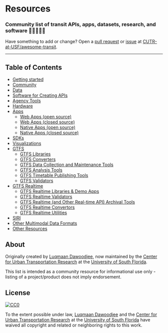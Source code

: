 # Resources

### Community list of transit APIs, apps, datasets, research, and software :bus::star2::train::star2::steam_locomotive:

Have something to add or change? Open a [pull request](https://github.com/CUTR-at-USF/awesome-transit/pulls) or [issue](https://github.com/CUTR-at-USF/awesome-transit/issues) at [CUTR-at-USF/awesome-transit](https://github.com/CUTR-at-USF/awesome-transit).

------------------------------

## Table of Contents

- [Getting started](getting-started)
- [Community](community)
- [Data](data)
- [Software for Creating APIs](software-for-creating-apis)
- [Agency Tools](agency-tools)
- [Hardware](hardware)
- [Apps](apps)
    - [Web Apps (open source)](apps/#web-apps-open-source)
    - [Web Apps (closed source)](apps/#web-apps-closed-source)
    - [Native Apps (open source)](apps/#native-apps-open-source)
    - [Native Apps (closed source)](apps/#native-apps-closed-source)
- [SDKs](sdks)
- [Visualizations](visualizations)
- [GTFS](gtfs)
    - [GTFS Libraries](gtfs/#gtfs-libraries)
    - [GTFS Converters](gtfs/#gtfs-converters)
    - [GTFS Data Collection and Maintenance Tools](gtfs/#gtfs-data-collection-and-maintenance-tools)
    - [GTFS Analysis Tools](gtfs/#gtfs-analysis-tools)
    - [GTFS Timetable Publishing Tools](gtfs/#gtfs-timetable-publishing-tools)
    - [GTFS Validators](gtfs/#gtfs-validators)
- [GTFS Realtime](gtfs-realtime)
    - [GTFS Realtime Libraries & Demo Apps](gtfs-realtime/#gtfs-realtime-libraries--demo-apps)
    - [GTFS Realtime Validators](gtfs-realtime/#gtfs-realtime-validators)
    - [GTFS Realtime (and Other Real-time API) Archival Tools](gtfs-realtime/#gtfs-realtime-and-other-real-time-api-archival-tools)
    - [GTFS Realtime Convertors](gtfs-realtime/#gtfs-realtime-convertors)
    - [GTFS Realtime Utilities](gtfs-realtime/#gtfs-realtime-utilities)
- [SIRI](siri)
- [Other Multimodal Data Formats](multimodal)
- [Other Resources](other)

## About

Originally created by [Luqmaan Dawoodjee](https://github.com/luqmaan), now maintained by the [Center for Urban Transportation Research](https://www.cutr.usf.edu/) at the [University of South Florida](http://www.usf.edu/).

This list is intended as a community resource for informational use only - listing of a project/product does not imply endorsement.

## License

[![CC0](http://i.creativecommons.org/p/zero/1.0/88x31.png)](http://creativecommons.org/publicdomain/zero/1.0/)

To the extent possible under law, [Luqmaan Dawoodjee](https://github.com/luqmaan) and the [Center for Urban Transportation Research](https://www.cutr.usf.edu/) at the [University of South Florida](http://www.usf.edu/) have waived all copyright and related or neighboring rights to this work.

